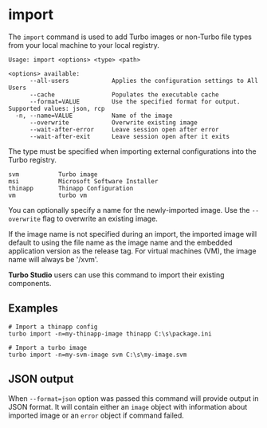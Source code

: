 # import

The `import` command is used to add Turbo images or non-Turbo file types from your local machine to your local registry.

```
Usage: import <options> <type> <path>

<options> available:
      --all-users            Applies the configuration settings to All Users
      --cache                Populates the executable cache
      --format=VALUE         Use the specified format for output. Supported values: json, rcp
  -n, --name=VALUE           Name of the image
      --overwrite            Overwrite existing image
      --wait-after-error     Leave session open after error
      --wait-after-exit      Leave session open after it exits
```

The type must be specified when importing external configurations into the Turbo registry. 

```
svm           Turbo image
msi           Microsoft Software Installer
thinapp       Thinapp Configuration
vm            turbo vm
```

You can optionally specify a name for the newly-imported image. Use the `--overwrite` flag to overwrite an existing image.

If the image name is not specified during an import, the imported image will default to using the file name as the image name and the embedded application version as the release tag. For virtual machines (VM), the image name will always be '/xvm'.

**Turbo Studio** users can use this command to import their existing components.

## Examples

```
# Import a thinapp config
turbo import -n=my-thinapp-image thinapp C:\s\package.ini

# Import a turbo image
turbo import -n=my-svm-image svm C:\s\my-image.svm
```

## JSON output

When `--format=json` option was passed this command will provide output in JSON format. It will contain either an `image` object with information about imported image or an `error` object if command failed.